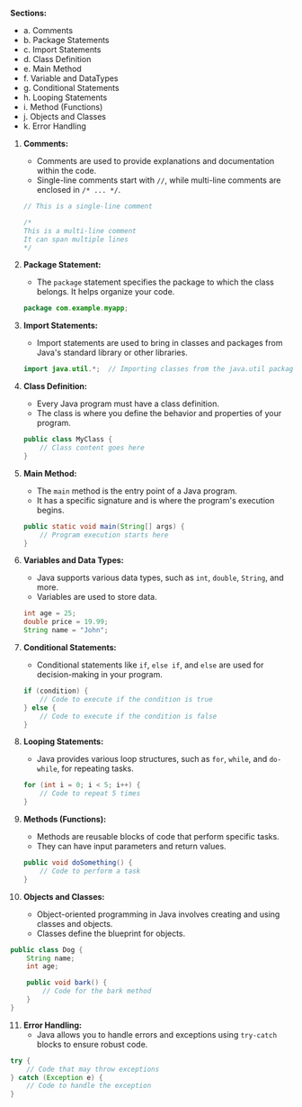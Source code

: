 **Sections:**

- a. Comments
- b. Package Statements
- c. Import Statements
- d. Class Definition
- e. Main Method
- f. Variable and DataTypes
- g. Conditional Statements
- h. Looping Statements
- i. Method (Functions)
- j. Objects and Classes
- k. Error Handling

1. **Comments:**

   - Comments are used to provide explanations and documentation within the code.
   - Single-line comments start with `//`, while multi-line comments are enclosed in `/* ... */`.

   ```java
   // This is a single-line comment

   /*
   This is a multi-line comment
   It can span multiple lines
   */
   ```

2. **Package Statement:**

   - The `package` statement specifies the package to which the class belongs. It helps organize your code.

   ```java
   package com.example.myapp;
   ```

3. **Import Statements:**

   - Import statements are used to bring in classes and packages from Java's standard library or other libraries.

   ```java
   import java.util.*;  // Importing classes from the java.util package
   ```

4. **Class Definition:**

   - Every Java program must have a class definition.
   - The class is where you define the behavior and properties of your program.

   ```java
   public class MyClass {
       // Class content goes here
   }
   ```

5. **Main Method:**

   - The `main` method is the entry point of a Java program.
   - It has a specific signature and is where the program's execution begins.

   ```java
   public static void main(String[] args) {
       // Program execution starts here
   }
   ```

6. **Variables and Data Types:**

   - Java supports various data types, such as `int`, `double`, `String`, and more.
   - Variables are used to store data.

   ```java
   int age = 25;
   double price = 19.99;
   String name = "John";
   ```

7. **Conditional Statements:**

   - Conditional statements like `if`, `else if`, and `else` are used for decision-making in your program.

   ```java
   if (condition) {
       // Code to execute if the condition is true
   } else {
       // Code to execute if the condition is false
   }
   ```

8. **Looping Statements:**

   - Java provides various loop structures, such as `for`, `while`, and `do-while`, for repeating tasks.

   ```java
   for (int i = 0; i < 5; i++) {
       // Code to repeat 5 times
   }
   ```

9. **Methods (Functions):**

   - Methods are reusable blocks of code that perform specific tasks.
   - They can have input parameters and return values.

   ```java
   public void doSomething() {
       // Code to perform a task
   }
   ```

10. **Objects and Classes:**
    - Object-oriented programming in Java involves creating and using classes and objects.
    - Classes define the blueprint for objects.

```java
public class Dog {
    String name;
    int age;

    public void bark() {
        // Code for the bark method
    }
}
```

11. **Error Handling:**
    - Java allows you to handle errors and exceptions using `try-catch` blocks to ensure robust code.

```java
try {
    // Code that may throw exceptions
} catch (Exception e) {
    // Code to handle the exception
}
```
